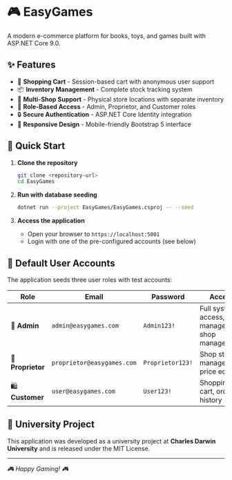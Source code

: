 # 🎮 EasyGames

A modern e-commerce platform for books, toys, and games built with ASP.NET Core 9.0.

## ✨ Features

- 🛒 **Shopping Cart** - Session-based cart with anonymous user support
- 📦 **Inventory Management** - Complete stock tracking system
- 🏪 **Multi-Shop Support** - Physical store locations with separate inventory
- 👥 **Role-Based Access** - Admin, Proprietor, and Customer roles
- 🔒 **Secure Authentication** - ASP.NET Core Identity integration
- 📱 **Responsive Design** - Mobile-friendly Bootstrap 5 interface

## 🚀 Quick Start

1. **Clone the repository**
   ```bash
   git clone <repository-url>
   cd EasyGames
   ```

2. **Run with database seeding**
   ```bash
   dotnet run --project EasyGames/EasyGames.csproj -- --seed
   ```

3. **Access the application**
   - Open your browser to `https://localhost:5001`
   - Login with one of the pre-configured accounts (see below)

## 👤 Default User Accounts

The application seeds three user roles with test accounts:

| Role | Email | Password | Access |
|------|-------|----------|---------|
| 🔧 **Admin** | `admin@easygames.com` | `Admin123!` | Full system access, user management, shop management |
| 🏪 **Proprietor** | `proprietor@easygames.com` | `Proprietor123!` | Shop stock management, price editing |
| 🛍️ **Customer** | `user@easygames.com` | `User123!` | Shopping, cart, order history |

## 🎯 University Project

This application was developed as a university project at **Charles Darwin University** and is released under the MIT License.

---
*🎮 Happy Gaming! 🎮*